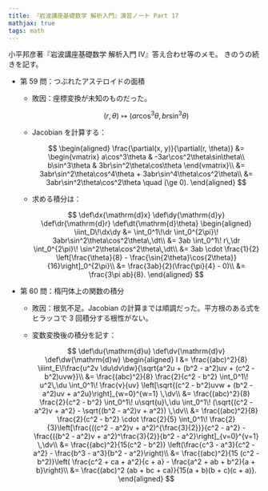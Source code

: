 ```yaml
---
title: 『岩波講座基礎数学 解析入門』演習ノート Part 17
mathjax: true
tags: math
---
```


小平邦彦著『岩波講座基礎数学 解析入門 IV』答え合わせ等のメモ。
きのうの続きを記す。

* 第 59 問：つぶれたアステロイドの面積
  * 敗因：座標変換が未知のものだった。

    $$
    (r, \theta) \longmapsto (ar\cos^3\theta, br\sin^3\theta)
    $$

  * Jacobian を計算する：

    $$
    \begin{aligned}
    \frac{\partial(x, y)}{\partial(r, \theta)} &= \begin{vmatrix}
        a\cos^3\theta & -3ar\cos^2\theta\sin\theta\\
        b\sin^3\theta & 3br\sin^2\theta\cos\theta
    \end{vmatrix}\\
    &= 3abr\sin^2\theta\cos^4\theta + 3abr\sin^4\theta\cos^2\theta\\
    &= 3abr\sin^2\theta\cos^2\theta \quad (\ge 0).
    \end{aligned}
    $$

  * 求める積分は：

    $$
    \def\dx{\mathrm{d}x}
    \def\dy{\mathrm{d}y}
    \def\dr{\mathrm{d}r}
    \def\dt{\mathrm{d}\theta}
    \begin{aligned}
    \iint_D\!\dx\dy &= \int_0^1\!\dr \int_0^{2\pi}\! 3abr\sin^2\theta\cos^2\theta\,\dt\\
    &= 3ab \int_0^1\! r\,\dr \int_0^{2\pi}\! \sin^2\theta\cos^2\theta\,\dt\\
    &= 3ab \cdot \frac{1}{2} \left[\frac{\theta}{8} - \frac{\sin{2\theta}\cos{2\theta}}{16}\right]_0^{2\pi}\\
    &= \frac{3ab}{2}(\frac{\pi}{4} - 0)\\
    &= \frac{3\pi ab}{8}.
    \end{aligned}
    $$

* 第 60 問：楕円体上の関数の積分
  * 敗因：根気不足。Jacobian の計算までは順調だった。平方根のある式をヒラッコで 3 回積分する根性がない。
  * 変数変換後の積分を記す：

    $$
    \def\du{\mathrm{d}u}
    \def\dv{\mathrm{d}v}
    \def\dw{\mathrm{d}w}
    \begin{aligned}
    I &= \frac{(abc)^2}{8} \iiint_E\!\frac{u^2v \du\dv\dw}{\sqrt{a^2u + (b^2 - a^2)uv + (c^2 - b^2)uvw}}\\
    &= \frac{(abc)^2}{8} \frac{2}{c^2 - b^2}
      \int_0^1\! u^2\,\du
      \int_0^1\! \frac{v}{uv}
      \left[\sqrt{(c^2 - b^2)uvw + (b^2 - a^2)uv + a^2u}\right]_{w=0}^{w=1}
      \,\dv\\
    &= \frac{(abc)^2}{8} \frac{2}{c^2 - b^2}
      \int_0^1\! u\sqrt{u}\,\du
      \int_0^1\! (\sqrt{(c^2 - a^2)v + a^2} - \sqrt{(b^2 - a^2)v + a^2})
      \,\dv\\
    &= \frac{(abc)^2}{8} \frac{2}{c^2 - b^2}
      \cdot \frac{2}{5}
      \int_0^1\! \frac{2}{3}\left[\frac{((c^2 - a^2)v + a^2)^{\frac{3}{2}}}{c^2 - a^2} - \frac{((b^2 - a^2)v + a^2)^\frac{3}{2}}{b^2 - a^2}\right]_{v=0}^{v=1}
      \,\dv\\
    &= \frac{(abc)^2}{15(c^2 - b^2)}
      \left(\frac{c^3 - a^3}{c^2 - a^2} - \frac{b^3 - a^3}{b^2 - a^2}\right)\\
    &= \frac{(abc)^2}{15 (c^2 - b^2)}\left(
      \frac{c^2 + ca + a^2}{c + a} - \frac{a^2 + ab + b^2}{a + b}\right)\\
    &= \frac{(abc)^2 (ab + bc + ca)}{15(a + b)(b + c)(c + a)}.
    \end{aligned}
    $$

